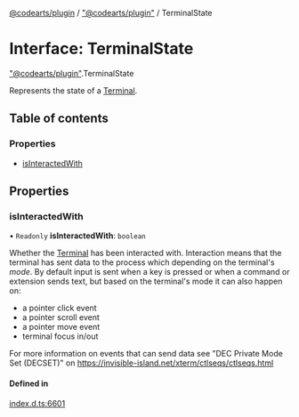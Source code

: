 [@codearts/plugin](../README.md) / ["@codearts/plugin"](../modules/_codearts_plugin_.md) / TerminalState

# Interface: TerminalState

["@codearts/plugin"](../modules/_codearts_plugin_.md).TerminalState

Represents the state of a [Terminal](codearts_plugin_.Terminal.md).

## Table of contents

### Properties

- [isInteractedWith](codearts_plugin_.TerminalState.md#isinteractedwith)

## Properties

### isInteractedWith

• `Readonly` **isInteractedWith**: `boolean`

Whether the [Terminal](codearts_plugin_.Terminal.md) has been interacted with. Interaction means that the
terminal has sent data to the process which depending on the terminal's _mode_. By
default input is sent when a key is pressed or when a command or extension sends text,
but based on the terminal's mode it can also happen on:

- a pointer click event
- a pointer scroll event
- a pointer move event
- terminal focus in/out

For more information on events that can send data see "DEC Private Mode Set (DECSET)" on
https://invisible-island.net/xterm/ctlseqs/ctlseqs.html

#### Defined in

[index.d.ts:6601](https://github.com/huaweicloud/cloudide-plugin-api/blob/03b481c/index.d.ts#L6601)
